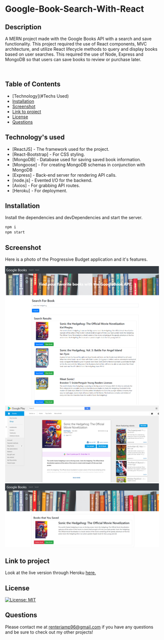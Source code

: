 # Google-Book-Search-With-React

## **Description**
A MERN project made with the Google Books API with a search and save functionality. This project required the use of React components, MVC architecture, and utilize React lifecycle methods to query and display books based on user searches. This required the use of Node, Express and MongoDB so that users can save books to review or purchase later.

<br>

## Table of Contents

* [Technology](#Techs Used)
* [Installation](#Installation)
* [Screenshot](#screenshot)
* [Link to project](#link)
* [License](#license)
* [Questions](#questions)

## Technology's used

- [ReactJS] - The framework used for the project.
- [React-Bootstrap] - For CSS styling.
- [MongoDB] - Database used for saving saved book information.
- [Mongoose] - For creating MongoDB schemas in conjunction with MongoDB
- [Express] -  Back-end server for rendering API calls. 
- [node.js] - Evented I/O for the backend.
- [Axios] - For grabbing API routes.
- [Heroku] - For deployment.

## Installation

Install the dependencies and devDependencies and start the server.

```sh
npm i
npm start
```

## **Screenshot**

Here is a photo of the Progressive Budget application and it's features.

![Progressive-Budget](client/public/img/BookSearch.png)
![](client/public/img/SonicSaved.png)
![](client/public/img/GooglePlayStore.png)

## Link to project 
Look at the live version through Heroku [here.](https://google-books-react-api.herokuapp.com/)


## **License**

[![License: MIT](https://img.shields.io/badge/License-MIT-yellow.svg)](https://opensource.org/licenses/MIT)


## **Questions**

Please contact me at <renteriamp96@gmail.com> if you have any questions and be sure to check out my other projects!